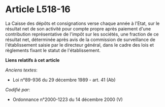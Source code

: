 # Article L518-16

La Caisse des dépôts et consignations verse chaque année à l'Etat, sur le résultat net de son activité pour compte propre
après paiement d'une contribution représentative de l'impôt sur les sociétés, une fraction de ce résultat net, déterminée
après avis de la commission de surveillance de l'établissement saisie par le directeur général, dans le cadre des lois et
règlements fixant le statut de l'établissement.

**Liens relatifs à cet article**

_Anciens textes_:

  - Loi n°89-936 du 29 décembre 1989 - art. 41 (Ab)

_Codifié par_:

  - Ordonnance n°2000-1223 du 14 décembre 2000 (V)
